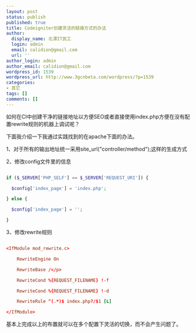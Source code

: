 ```yaml
---
layout: post
status: publish
published: true
title: Codeigniter创建灵活的链接方式的办法
author:
  display_name: 北漂IT民工
  login: admin
  email: calidion@gmail.com
  url: ''
author_login: admin
author_email: calidion@gmail.com
wordpress_id: 1539
wordpress_url: http://www.3gcnbeta.com/wordpress/?p=1539
categories:
- 其它
tags: []
comments: []
---
```

如何在CI中创建干净的链接地址以方便SEO或者直接使用index.php方便在没有配置rewrite规则的机器上调试呢？

下面我介绍一下我通过实践找到的在apache下面的办法。

1、对于所有的输出地址统一采用site_url("controller/method");这样的生成方式

2、修改config文件里的信息

```php

if ($_SERVER['PHP_SELF'] == $_SERVER['REQUEST_URI']) {

  $config['index_page'] = 'index.php';

} else {

  $config['index_page'] = '';

}

```


3、修改rewrite规则


```conf

<IfModule mod_rewrite.c>

    RewriteEngine On

    RewriteBase /</p>

    RewriteCond %{REQUEST_FILENAME} !-f

    RewriteCond %{REQUEST_FILENAME} !-d

    RewriteRule ^(.*)$ index.php?/$1 [L]

</IfModule>

````

基本上完成以上的布置就可以在多个配置下灵活的切换，而不会产生问题了。

